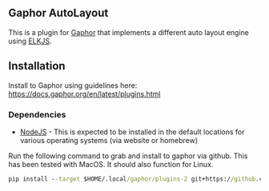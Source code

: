 ## Gaphor AutoLayout
This is a plugin for [Gaphor](https://github.com/gaphor/gaphor) that implements a different auto layout engine using [ELKJS](https://github.com/kieler/elkjs/). 

## Installation
Install to Gaphor using guidelines here: https://docs.gaphor.org/en/latest/plugins.html

### Dependencies
- [NodeJS](https://nodejs.org/en) - This is expected to be installed in the default locations for various operating systems (via website or homebrew)

Run the following command to grab and install to gaphor via github. This has been tested with MacOS. It should also function for Linux.
```cmd
pip install --target $HOME/.local/gaphor/plugins-2 git+https://github.com/tompkins-ct/gaphor-autolayout.git && npm install --prefix $HOME/.local/gaphor/plugins-2/gaphor_autolayout git+https://github.com/tompkins-ct/gaphor-autolayout.git
```
